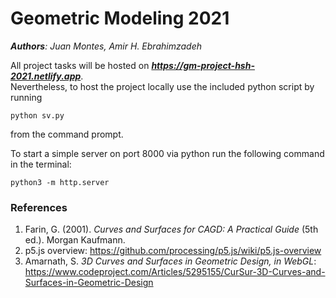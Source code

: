 # Geometric Modeling 2021

***Authors**: Juan Montes, Amir H. Ebrahimzadeh*

All project tasks will be hosted on ***<https://gm-project-hsh-2021.netlify.app>***.  
Nevertheless, to host the project locally use the included python script by running

```
python sv.py
```
from the command prompt.

To start a simple server on port 8000 via python run the following command in the terminal:

```
python3 -m http.server
```

### References

1. Farin, G. (2001). *Curves and Surfaces for CAGD: A Practical Guide* (5th ed.). Morgan Kaufmann.
2. p5.js overview: https://github.com/processing/p5.js/wiki/p5.js-overview
3. Amarnath, S. *3D Curves and Surfaces in Geometric Design, in WebGL*: https://www.codeproject.com/Articles/5295155/CurSur-3D-Curves-and-Surfaces-in-Geometric-Design
